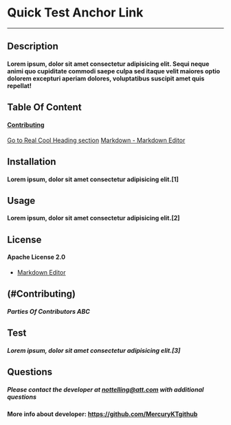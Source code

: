 # Quick Test Anchor Link 
  
--- 
  
## Description
#### Lorem ipsum, dolor sit amet consectetur adipisicing elit. Sequi neque animi quo cupiditate commodi saepe culpa sed itaque velit maiores optio dolorem excepturi aperiam dolores, voluptatibus suscipit amet quis repellat! 
  
## Table Of Content
#### 
  
#### [Contributing](#Contributing)
[Go to Real Cool Heading section](#real-cool-heading)
[Markdown - Markdown Editor](#Markdown-Editor)
## Installation
#### Lorem ipsum, dolor sit amet consectetur adipisicing elit.[1]
  
## Usage
#### Lorem ipsum, dolor sit amet consectetur adipisicing elit.[2]
  
## License
#### Apache License 2.0 
- [Markdown Editor](#markdown-editor)
## (#Contributing)
##### Parties Of Contributors ABC 
  
## Test
##### Lorem ipsum, dolor sit amet consectetur adipisicing elit.[3] 
  
## Questions
##### Please contact the developer at <nottelling@att.com> with additional questions 
                
#### More info about developer: https://github.com/MercuryKTgithub 

 
